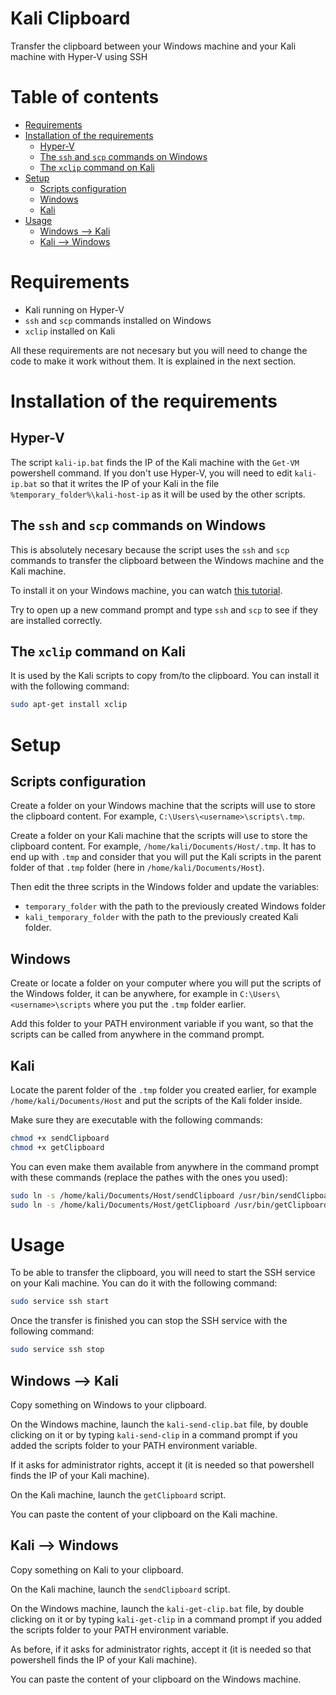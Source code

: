 # Kali Clipboard
Transfer the clipboard between your Windows machine and your Kali machine with Hyper-V using SSH

# Table of contents
- [Requirements](#requirements)
- [Installation of the requirements](#installation-of-the-requirements)
  - [Hyper-V](#hyper-v)
  - [The `ssh` and `scp` commands on Windows](#the-ssh-and-scp-commands-on-windows)
  - [The `xclip` command on Kali](#the-xclip-command-on-kali)
- [Setup](#setup)
  - [Scripts configuration](#scripts-configuration)
  - [Windows](#windows)
  - [Kali](#kali)
- [Usage](#usage)
  - [Windows --\> Kali](#windows----kali)
  - [Kali --\> Windows](#kali----windows)

# Requirements
- Kali running on Hyper-V
- `ssh` and `scp` commands installed on Windows
- `xclip` installed on Kali

All these requirements are not necesary but you will need to change the code to make it work without them. It is explained in the next section.

# Installation of the requirements

## Hyper-V

The script `kali-ip.bat` finds the IP of the Kali machine with the `Get-VM` powershell command. If you don't use Hyper-V, you will need to edit `kali-ip.bat` so that it writes the IP of your Kali in the file `%temporary_folder%\kali-host-ip` as it will be used by the other scripts.

## The `ssh` and `scp` commands on Windows

This is absolutely necesary because the script uses the `ssh` and `scp` commands to transfer the clipboard between the Windows machine and the Kali machine.

To install it on your Windows machine, you can watch [this tutorial](https://learn.microsoft.com/en-us/windows-server/administration/openssh/openssh_install_firstuse?tabs=gui#install-openssh-for-windows).

Try to open up a new command prompt and type `ssh` and `scp` to see if they are installed correctly.

## The `xclip` command on Kali

It is used by the Kali scripts to copy from/to the clipboard. You can install it with the following command:
```bash
sudo apt-get install xclip
```

# Setup

## Scripts configuration

Create a folder on your Windows machine that the scripts will use to store the clipboard content. For example, `C:\Users\<username>\scripts\.tmp`.

Create a folder on your Kali machine that the scripts will use to store the clipboard content. For example, `/home/kali/Documents/Host/.tmp`. It has to end up with `.tmp` and consider that you will put the Kali scripts in the parent folder of that `.tmp` folder (here in `/home/kali/Documents/Host`).

Then edit the three scripts in the Windows folder and update the variables:
- `temporary_folder` with the path to the previously created Windows folder
- `kali_temporary_folder` with the path to the previously created Kali folder.

## Windows

Create or locate a folder on your computer where you will put the scripts of the Windows folder, it can be anywhere, for example in `C:\Users\<username>\scripts` where you put the `.tmp` folder earlier.

Add this folder to your PATH environment variable if you want, so that the scripts can be called from anywhere in the command prompt.

## Kali

Locate the parent folder of the `.tmp` folder you created earlier, for example `/home/kali/Documents/Host` and put the scripts of the Kali folder inside.

Make sure they are executable with the following commands:
```bash
chmod +x sendClipboard
chmod +x getClipboard
```

You can even make them available from anywhere in the command prompt with these commands (replace the pathes with the ones you used):
```bash
sudo ln -s /home/kali/Documents/Host/sendClipboard /usr/bin/sendClipboard
sudo ln -s /home/kali/Documents/Host/getClipboard /usr/bin/getClipboard
```

# Usage

To be able to transfer the clipboard, you will need to start the SSH service on your Kali machine. You can do it with the following command:
```bash
sudo service ssh start
```

Once the transfer is finished you can stop the SSH service with the following command:
```bash
sudo service ssh stop
```

## Windows --> Kali

Copy something on Windows to your clipboard.

On the Windows machine, launch the `kali-send-clip.bat` file, by double clicking on it or by typing `kali-send-clip` in a command prompt if you added the scripts folder to your PATH environment variable.

If it asks for administrator rights, accept it (it is needed so that powershell finds the IP of your Kali machine).

On the Kali machine, launch the `getClipboard` script.

You can paste the content of your clipboard on the Kali machine.

## Kali --> Windows

Copy something on Kali to your clipboard.

On the Kali machine, launch the `sendClipboard` script.

On the Windows machine, launch the `kali-get-clip.bat` file, by double clicking on it or by typing `kali-get-clip` in a command prompt if you added the scripts folder to your PATH environment variable.

As before, if it asks for administrator rights, accept it (it is needed so that powershell finds the IP of your Kali machine).

You can paste the content of your clipboard on the Windows machine.